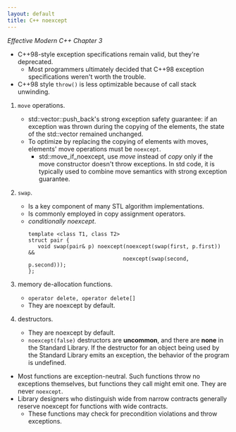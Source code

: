 ```yaml
---
layout: default
title: C++ noexcept
---
```


*Effective Modern C++ Chapter 3*

* C++98-style exception specifications remain valid, but they're deprecated.
   * Most programmers ultimately decided that C++98 exception specifications weren't worth the trouble.
* C++98 style `throw()` is less optimizable because of call stack unwinding.

1. `move` operations.
   * std::vector::push_back's strong exception safety guarantee: if an exception was thrown during the copying of the elements, the state of the std::vector remained unchanged.
   * To optimize by replacing the copying of elements with moves, elements' move operations must be `noexcept`.
      * std::move_if_noexcept, use *move* instead of *copy* only if the move constructor doesn't throw exceptions. In std code, it is typically used to combine move semantics with strong exception guarantee.

2. `swap`.
   * Is a key component of many STL algorithm implementations.
   * Is commonly employed in copy assignment operators.
   * *conditionally noexcept*.
      ```
      template <class T1, class T2>
      struct pair {
         void swap(pair& p) noexcept(noexcept(swap(first, p.first)) &&
                                    noexcept(swap(second, p.second)));
      };
      ```
3. memory de-allocation functions.
   * `operator delete, operator delete[]`
   * They are noexcept by default.

4. destructors.
   * They are noexcept by default.
   * `noexcept(false)` destructors are **uncommon**, and there are **none** in the Standard Library. If the destructor for an object being used by the Standard Library emits an exception, the behavior of the program is undefined.

* Most functions are exception-neutral. Such functions throw no exceptions themselves, but functions they call might emit one. They are never `noexcept`.
* Library designers who distinguish wide from narrow contracts generally reserve noexcept for functions with wide contracts.
   * These functions may check for precondition violations and throw exceptions.